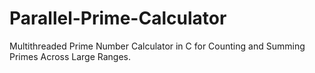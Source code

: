 # Parallel-Prime-Calculator
Multithreaded Prime Number Calculator in C for Counting and Summing Primes Across Large Ranges.
